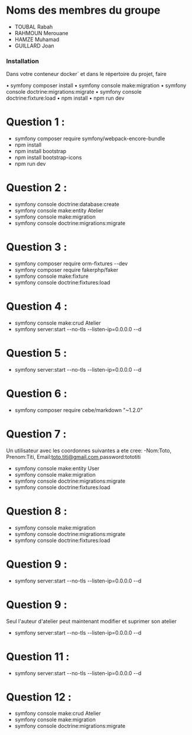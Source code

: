 
# Noms des membres du groupe

- TOUBAL Rabah
- RAHMOUN Merouane
- HAMZE Muhamad
- GUILLARD Joan

### Installation

Dans votre conteneur docker` et dans le répertoire du projet, faire

• symfony composer install
• symfony console make:migration
• symfony console doctrine:migrations:migrate
• symfony console doctrine:fixture:load
• npm install
• npm run dev

# Question 1 :

- symfony composer require symfony/webpack-encore-bundle
- npm install
- npm install bootstrap
- npm install bootstrap-icons
- npm run dev

# Question 2 :

- symfony console doctrine:database:create
- symfony console make:entity Atelier
- symfony console make:migration
- symfony console doctrine:migrations:migrate

# Question 3 :

- symfony composer require orm-fixtures --dev
- symfony composer require fakerphp/faker
- symfony console make:fixture
- symfony console doctrine:fixtures:load

# Question 4 :

- symfony console make:crud Atelier
- symfony server:start --no-tls --listen-ip=0.0.0.0 --d

# Question 5 :

- symfony server:start --no-tls --listen-ip=0.0.0.0 --d

# Question 6 :

- symfony composer require cebe/markdown "~1.2.0"

# Question 7 :

Un utilisateur avec les coordonnes suivantes a ete cree:
-Nom:Toto, Prenom:Titi, Email:toto.titi@gmail.com,password:tototiti

- symfony console make:entity User
- symfony console make:migration
- symfony console doctrine:migrations:migrate
- symfony console doctrine:fixtures:load

# Question 8 :

- symfony console make:migration
- symfony console doctrine:migrations:migrate
- symfony console doctrine:fixtures:load

# Question 9 :

- symfony server:start --no-tls --listen-ip=0.0.0.0 --d

# Question 9 :

Seul l'auteur d'atelier peut maintenant modifier et suprimer son atelier

- symfony server:start --no-tls --listen-ip=0.0.0.0 --d

# Question 11 :

- symfony server:start --no-tls --listen-ip=0.0.0.0 --d

# Question 12 :

- symfony console make:crud Atelier
- symfony console make:migration
- symfony console doctrine:migrations:migrate